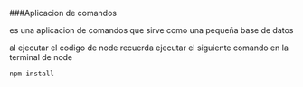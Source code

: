 ###Aplicacion de comandos

es una aplicacion de comandos que sirve como una pequeña base de datos

al ejecutar el codigo de node recuerda ejecutar el siguiente comando en la terminal de node

```
npm install
```
